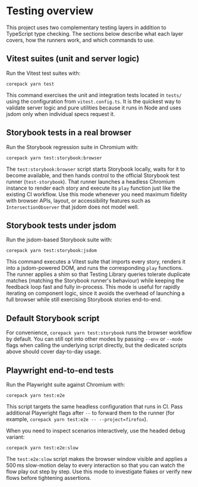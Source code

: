 # Testing overview

This project uses two complementary testing layers in addition to TypeScript type checking. The sections below describe what each layer covers, how the runners work, and which commands to use.

## Vitest suites (unit and server logic)

Run the Vitest test suites with:

```
corepack yarn test
```

This command exercises the unit and integration tests located in `tests/` using the configuration from `vitest.config.ts`. It is the quickest way to validate server logic and pure utilities because it runs in Node and uses jsdom only when individual specs request it.

## Storybook tests in a real browser

Run the Storybook regression suite in Chromium with:

```
corepack yarn test:storybook:browser
```

The `test:storybook:browser` script starts Storybook locally, waits for it to become available, and then hands control to the official Storybook test runner (`test-storybook`). That runner launches a headless Chromium instance to render each story and execute its `play` function just like the existing CI workflow. Use this mode whenever you need maximum fidelity with browser APIs, layout, or accessibility features such as `IntersectionObserver` that jsdom does not model well.

## Storybook tests under jsdom

Run the jsdom-based Storybook suite with:

```
corepack yarn test:storybook:jsdom
```

This command executes a Vitest suite that imports every story, renders it into a jsdom-powered DOM, and runs the corresponding `play` functions. The runner applies a shim so that Testing Library queries tolerate duplicate matches (matching the Storybook runner's behaviour) while keeping the feedback loop fast and fully in-process. This mode is useful for rapidly iterating on component logic, since it avoids the overhead of launching a full browser while still exercising Storybook stories end-to-end.

## Default Storybook script

For convenience, `corepack yarn test:storybook` runs the browser workflow by default. You can still opt into other modes by passing `--env` or `--mode` flags when calling the underlying script directly, but the dedicated scripts above should cover day-to-day usage.

## Playwright end-to-end tests

Run the Playwright suite against Chromium with:

```
corepack yarn test:e2e
```

This script targets the same headless configuration that runs in CI. Pass additional Playwright flags after `--` to forward them to the runner (for example, `corepack yarn test:e2e -- --project=firefox`).

When you need to inspect scenarios interactively, use the headed debug variant:

```
corepack yarn test:e2e:slow
```

The `test:e2e:slow` script makes the browser window visible and applies a 500 ms slow-motion delay to every interaction so that you can watch the flow play out step by step. Use this mode to investigate flakes or verify new flows before tightening assertions.
